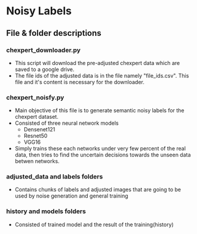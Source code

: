 # Noisy Labels

## File & folder descriptions
### chexpert_downloader.py

- This script will download the pre-adjusted chexpert data which are saved to a google drive. 
- The file ids of the adjusted data is in the file namely "file_ids.csv". This file and it's content is necessary for the downloader.

### chexpert_noisfy.py

- Main objective of this file is to generate semantic noisy labels for the chexpert dataset.
- Consisted of three neural network models
    - Densenet121
    - Resnet50
    - VGG16
- Simply trains these each networks under very few percent of the real data, then tries to find the uncertain decisions towards the unseen data betwen networks.

### adjusted_data and labels folders

- Contains chunks of labels and adjusted images that are going to be used by noise generation and general training

### history and models folders
- Consisted of trained model and the result of the training(history)
